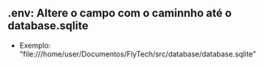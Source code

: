 ## .env: Altere o campo com o caminnho até o database.sqlite
- Exemplo: "file:///home/user/Documentos/FlyTech/src/database/database.sqlite"
